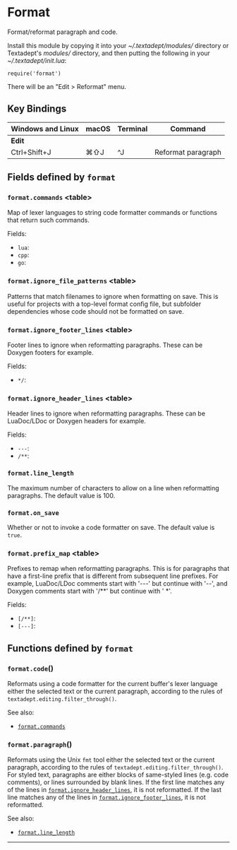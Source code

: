 # Format

Format/reformat paragraph and code.

Install this module by copying it into your *~/.textadept/modules/* directory or Textadept's
*modules/* directory, and then putting the following in your *~/.textadept/init.lua*:

	require('format')

There will be an "Edit > Reformat" menu.

## Key Bindings

Windows and Linux | macOS | Terminal | Command
-|-|-|-
**Edit**| | |
Ctrl+Shift+J | ⌘⇧J | ^J | Reformat paragraph

## Fields defined by `format`

<a id="format.commands"></a>
### `format.commands` &lt;table&gt;

Map of lexer languages to string code formatter commands or functions that return such
commands.

Fields:

- `lua`: 
- `cpp`: 
- `go`: 

<a id="format.ignore_file_patterns"></a>
### `format.ignore_file_patterns` &lt;table&gt;

Patterns that match filenames to ignore when formatting on save.
This is useful for projects with a top-level format config file, but subfolder dependencies
whose code should not be formatted on save.

<a id="format.ignore_footer_lines"></a>
### `format.ignore_footer_lines` &lt;table&gt;

Footer lines to ignore when reformatting paragraphs.
These can be Doxygen footers for example.

Fields:

- `*/`: 

<a id="format.ignore_header_lines"></a>
### `format.ignore_header_lines` &lt;table&gt;

Header lines to ignore when reformatting paragraphs.
These can be LuaDoc/LDoc or Doxygen headers for example.

Fields:

- `---`: 
- `/**`: 

<a id="format.line_length"></a>
### `format.line_length` 

The maximum number of characters to allow on a line when reformatting paragraphs. The default
value is 100.

<a id="format.on_save"></a>
### `format.on_save` 

Whether or not to invoke a code formatter on save. The default value is `true`.

<a id="format.prefix_map"></a>
### `format.prefix_map` &lt;table&gt;

Prefixes to remap when reformatting paragraphs.
This is for paragraphs that have a first-line prefix that is different from subsequent
line prefixes. For example, LuaDoc/LDoc comments start with '---' but continue with '--',
and Doxygen comments start with '/**' but continue with ' *'.

Fields:

- `[/**]`: 
- `[---]`: 


## Functions defined by `format`

<a id="format.code"></a>
### `format.code`()

Reformats using a code formatter for the current buffer's lexer language either the selected
text or the current paragraph, according to the rules of `textadept.editing.filter_through()`.

See also:

- [`format.commands`](#format.commands)

<a id="format.paragraph"></a>
### `format.paragraph`()

Reformats using the Unix `fmt` tool either the selected text or the current paragraph,
according to the rules of `textadept.editing.filter_through()`.
For styled text, paragraphs are either blocks of same-styled lines (e.g. code comments),
or lines surrounded by blank lines.
If the first line matches any of the lines in [`format.ignore_header_lines`](#format.ignore_header_lines), it is not
reformatted. If the last line matches any of the lines in [`format.ignore_footer_lines`](#format.ignore_footer_lines),
it is not reformatted.

See also:

- [`format.line_length`](#format.line_length)


---
